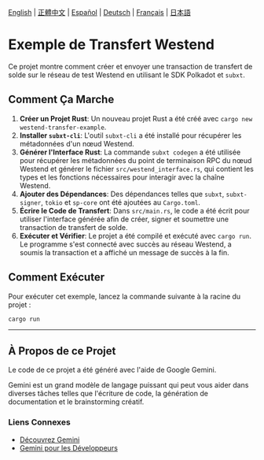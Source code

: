[English](README.md) | [正體中文](README.zh-TW.md) | [Español](README.es.md) | [Deutsch](README.de.md) | [Français](README.fr.md) | [日本語](README.ja.md)

# Exemple de Transfert Westend

Ce projet montre comment créer et envoyer une transaction de transfert de solde sur le réseau de test Westend en utilisant le SDK Polkadot et `subxt`.

## Comment Ça Marche

1.  **Créer un Projet Rust**: Un nouveau projet Rust a été créé avec `cargo new westend-transfer-example`.
2.  **Installer `subxt-cli`**: L'outil `subxt-cli` a été installé pour récupérer les métadonnées d'un nœud Westend.
3.  **Générer l'Interface Rust**: La commande `subxt codegen` a été utilisée pour récupérer les métadonnées du point de terminaison RPC du nœud Westend et générer le fichier `src/westend_interface.rs`, qui contient les types et les fonctions nécessaires pour interagir avec la chaîne Westend.
4.  **Ajouter des Dépendances**: Des dépendances telles que `subxt`, `subxt-signer`, `tokio` et `sp-core` ont été ajoutées au `Cargo.toml`.
5.  **Écrire le Code de Transfert**: Dans `src/main.rs`, le code a été écrit pour utiliser l'interface générée afin de créer, signer et soumettre une transaction de transfert de solde.
6.  **Exécuter et Vérifier**: Le projet a été compilé et exécuté avec `cargo run`. Le programme s'est connecté avec succès au réseau Westend, a soumis la transaction et a affiché un message de succès à la fin.

## Comment Exécuter

Pour exécuter cet exemple, lancez la commande suivante à la racine du projet :

```bash
cargo run
```

---

## À Propos de ce Projet

Le code de ce projet a été généré avec l'aide de Google Gemini.

Gemini est un grand modèle de langage puissant qui peut vous aider dans diverses tâches telles que l'écriture de code, la génération de documentation et le brainstorming créatif.

### Liens Connexes

*   [Découvrez Gemini](https://gemini.google.com/)
*   [Gemini pour les Développeurs](https://ai.google.dev/)
